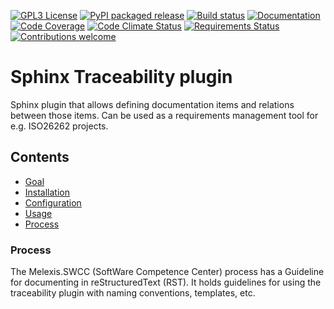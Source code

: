 [![GPL3 License](https://img.shields.io/badge/License-GPL%20v3-blue.svg)](https://www.gnu.org/licenses/gpl-3.0)
[![PyPI packaged release](https://badge.fury.io/py/mlx.traceability.svg)](https://badge.fury.io/py/mlx.traceability)
[![Build status](https://travis-ci.org/melexis/sphinx-traceability-extension.svg?branch=master)](https://travis-ci.org/melexis/sphinx-traceability-extension)
[![Documentation](https://img.shields.io/badge/Documentation-published-brightgreen.svg)](https://melexis.github.io/sphinx-traceability-extension/)
[![Code Coverage](https://codecov.io/gh/melexis/sphinx-traceability-extension/coverage.svg)](https://codecov.io/gh/melexis/sphinx-traceability-extension)
[![Code Climate Status](https://codeclimate.com/github/melexis/sphinx-traceability-extension/badges/gpa.svg)](https://codeclimate.com/github/melexis/sphinx-traceability-extension)
[![Requirements Status](https://requires.io/github/melexis/sphinx-traceability-extension/requirements.svg?branch=master)](https://requires.io/github/melexis/sphinx-traceability-extension/requirements/?branch=master)
[![Contributions welcome](https://img.shields.io/badge/contributions-welcome-brightgreen.svg?style=flat)](https://github.com/melexis/sphinx-traceability-extension/issues)


# Sphinx Traceability plugin

Sphinx plugin that allows defining documentation items and relations between those items. Can be used
as a requirements management tool for e.g. ISO26262 projects.

## Contents

- [Goal](https://melexis.github.io/sphinx-traceability-extension/goal.html)
- [Installation](https://melexis.github.io/sphinx-traceability-extension/installation.html)
- [Configuration](https://melexis.github.io/sphinx-traceability-extension/configuration.html)
- [Usage](https://melexis.github.io/sphinx-traceability-extension/usage.html)
- [Process](#process)

### Process

The Melexis.SWCC (SoftWare Competence Center) process has a Guideline for documenting in reStructuredText (RST).
It holds guidelines for using the traceability plugin with naming conventions, templates, etc.

